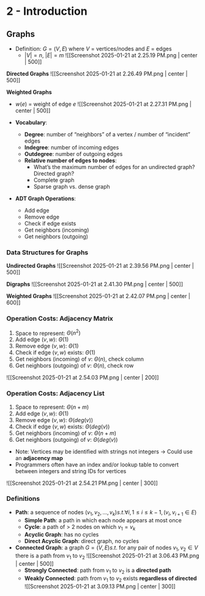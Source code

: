 # 2 - Introduction

## Graphs
- Definition: $G = (V,E)$ where $V$ = vertices/nodes and $E$ = edges
	- $|V| = n, \ |E| = m$
![[Screenshot 2025-01-21 at 2.25.19 PM.png | center | 500]]

**Directed Graphs**
![[Screenshot 2025-01-21 at 2.26.49 PM.png | center | 500]]

**Weighted Graphs**
- $w(e)$ = weight of edge $e$
![[Screenshot 2025-01-21 at 2.27.31 PM.png | center | 500]]

- **Vocabulary**:
	- **Degree**: number of “neighbors” of a vertex / number of “incident” edges
	- **Indegree**: number of incoming edges
	- **Outdegree**: number of outgoing edges
	- **Relative number of edges to nodes**:
		- What’s the maximum number of edges for an undirected graph? Directed graph?
		- Complete graph
		- Sparse graph vs. dense graph
- **ADT Graph Operations**:
	- Add edge
	- Remove edge
	- Check if edge exists
	- Get neighbors (incoming)
	- Get neighbors (outgoing)
### Data Structures for Graphs
**Undirected Graphs**
![[Screenshot 2025-01-21 at 2.39.56 PM.png | center | 500]]

**Digraphs**
![[Screenshot 2025-01-21 at 2.41.30 PM.png | center | 500]]

**Weighted Graphs**
![[Screenshot 2025-01-21 at 2.42.07 PM.png | center | 600]]

### Operation Costs: Adjacency Matrix
1. Space to represent: $\Theta(n^2)$
2. Add edge $(v,w)$: $\Theta(1)$
3. Remove edge $(v,w)$: $\Theta(1)$
4. Check if edge $(v,w)$ exists: $\Theta(1)$
5. Get neighbors (incoming) of $v$: $\Theta(n)$, check column
6. Get neighbors (outgoing) of $v$: $\Theta(n)$, check row

![[Screenshot 2025-01-21 at 2.54.03 PM.png | center | 200]]
### Operation Costs: Adjacency List
1. Space to represent: $\Theta(n+m)$
2. Add edge $(v,w)$: $\Theta(1)$
3. Remove edge $(v,w)$: $\Theta(deg(v))$
4. Check if edge $(v,w)$ exists: $\Theta(deg(v))$
5. Get neighbors (incoming) of $v$: $\Theta(n+m)$
6. Get neighbors (outgoing) of $v$: $\Theta(deg(v))$

- Note: Vertices may be identified with strings not integers → Could use an **adjacency map**
- Programmers often have an index and/or lookup table to convert between integers and string IDs for vertices

![[Screenshot 2025-01-21 at 2.54.21 PM.png | center | 300]]

### Definitions
- **Path**: a sequence of nodes $(v_1, v_2,…,v_k) s.t. \forall i, 1≤i≤k-1, (v_i,v_{i+1} \in E)$
	- **Simple Path**: a path in which each node appears at most once
	- **Cycle**: a path of > 2 nodes on which $v_1 = v_k$
	- **Acyclic Graph**: has no cycles
	- **Direct Acyclic Graph**: direct graph, no cycles
- **Connected Graph**: a graph $G = (V, E) s.t.$ for any pair of nodes $v_1,v_2 \in V$ there is a path from $v_1$ to $v_2$
	![[Screenshot 2025-01-21 at 3.06.43 PM.png | center | 500]]
	- **Strongly Connected**: path from $v_1$ to $v_2$ is a **directed path**
	- **Weakly Connected**: path from $v_1$ to $v_2$ exists **regardless of directed**
![[Screenshot 2025-01-21 at 3.09.13 PM.png | center | 300]]